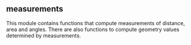 ## measurements

<div class="badges"><div class="core"></div></div>

This module contains functions that compute measurements of distance, area and angles. There are also functions to compute geometry values determined by measurements.